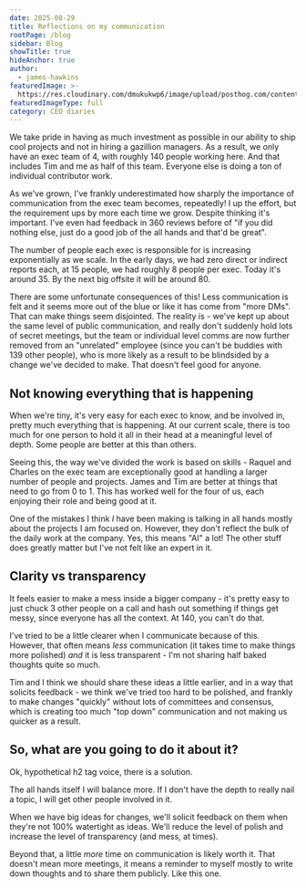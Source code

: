 ```yaml
---
date: 2025-08-29
title: Reflections on my communication
rootPage: /blog
sidebar: Blog
showTitle: true
hideAnchor: true
author:
  - james-hawkins
featuredImage: >-
  https://res.cloudinary.com/dmukukwp6/image/upload/posthog.com/contents/images/blog/posthog-ceo-diary-blog.png
featuredImageType: full
category: CEO diaries
---
```


We take pride in having as much investment as possible in our ability to ship cool projects and not in hiring a gazillion managers. As a result, we only have an exec team of 4, with roughly 140 people working here. And that includes Tim and me as half of this team. Everyone else is doing a ton of individual contributor work.

As we've grown, I've frankly underestimated how sharply the importance of communication from the exec team becomes, repeatedly! I up the effort, but the requirement ups by more each time we grow. Despite thinking it's important. I've even had feedback in 360 reviews before of "if you did nothing else, just do a good job of the all hands and that'd be great".

The number of people each exec is responsible for is increasing exponentially as we scale. In the early days, we had zero direct or indirect reports each, at 15 people, we had roughly 8 people per exec. Today it's around 35. By the next big offsite it will be around 80.

There are some unfortunate consequences of this! Less communication is felt and it seems more out of the blue or like it has come from "more DMs". That can make things seem disjointed. The reality is - we've kept up about the same level of public communication, and really don't suddenly hold lots of secret meetings, but the team or individual level comms are now further removed from an "unrelated" employee (since you can't be buddies with 139 other people), who is more likely as a result to be blindsided by a change we've decided to make. That doesn't feel good for anyone.

## Not knowing everything that is happening

When we're tiny, it's very easy for each exec to know, and be involved in, pretty much everything that is happening. At our current scale, there is too much for one person to hold it all in their head at a meaningful level of depth. Some people are better at this than others.

Seeing this, the way we've divided the work is based on skills - Raquel and Charles on the exec team are exceptionally good at handling a larger number of people and projects. James and Tim are better at things that need to go from 0 to 1. This has worked well for the four of us, each enjoying their role and being good at it.

One of the mistakes I think _I_ have been making is talking in all hands mostly about the projects I am focused on. However, they don't reflect the bulk of the daily work at the company. Yes, this means "AI" a lot! The other stuff does greatly matter but I've not felt like an expert in it.

## Clarity vs transparency

It feels easier to make a mess inside a bigger company - it's pretty easy to just chuck 3 other people on a call and hash out something if things get messy, since everyone has all the context. At 140, you can't do that.

I've tried to be a little clearer when I communicate because of this. However, that often means _less_ communication (it takes time to make things more polished) _and_ it is less transparent - I'm not sharing half baked thoughts quite so much.

Tim and I think we should share these ideas a little earlier, and in a way that solicits feedback - we think we've tried too hard to be polished, and frankly to make changes "quickly" without lots of committees and consensus, which is creating too much "top down" communication and not making us quicker as a result.

## So, what are you going to do it about it?

Ok, hypothetical h2 tag voice, there is a solution.

The all hands itself I will balance more. If I don't have the depth to really nail a topic, I will get other people involved in it.

When we have big ideas for changes, we'll solicit feedback on them when they're not 100% watertight as ideas. We'll reduce the level of polish and increase the level of transparency (and mess, at times).

Beyond that, a little _more_ time on communication is likely worth it. That doesn't mean more meetings, it means a reminder to myself mostly to write down thoughts and to share them publicly. Like this one.